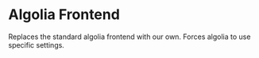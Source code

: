 # Algolia Frontend

Replaces the standard algolia frontend with our own. Forces algolia to use specific settings.
